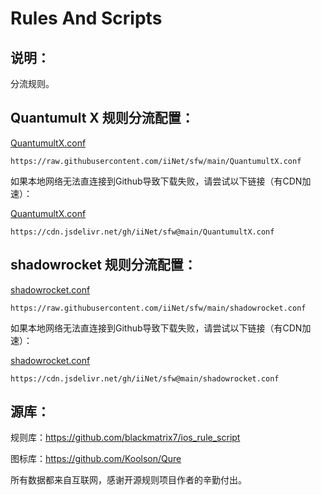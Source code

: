 # Rules And Scripts

## 说明：

分流规则。



## Quantumult X 规则分流配置：

[QuantumultX.conf](https://raw.githubusercontent.com/iiNet/sfw/main/QuantumultX.conf)

```https://raw.githubusercontent.com/iiNet/sfw/main/QuantumultX.conf```



如果本地网络无法直连接到Github导致下载失败，请尝试以下链接（有CDN加速）：

[QuantumultX.conf](https://cdn.jsdelivr.net/gh/iiNet/sfw@main/QuantumultX.conf)

```https://cdn.jsdelivr.net/gh/iiNet/sfw@main/QuantumultX.conf```



## shadowrocket 规则分流配置：

[shadowrocket.conf](https://raw.githubusercontent.com/iiNet/sfw/main/shadowrocket.conf)

```https://raw.githubusercontent.com/iiNet/sfw/main/shadowrocket.conf```



如果本地网络无法直连接到Github导致下载失败，请尝试以下链接（有CDN加速）：

[shadowrocket.conf](https://cdn.jsdelivr.net/gh/iiNet/sfw@main/shadowrocket.conf)

```https://cdn.jsdelivr.net/gh/iiNet/sfw@main/shadowrocket.conf```



## 源库：

规则库：https://github.com/blackmatrix7/ios_rule_script

图标库：https://github.com/Koolson/Qure



所有数据都来自互联网，感谢开源规则项目作者的辛勤付出。

